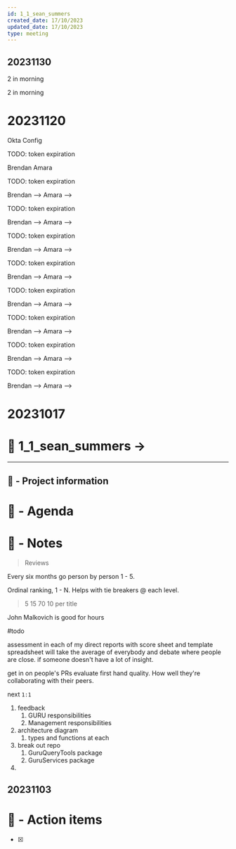 ```yaml
---
id: 1_1_sean_summers
created_date: 17/10/2023
updated_date: 17/10/2023
type: meeting
---
```

## 20231130

2 in morning

2 in morning

# 20231120

Okta Config

TODO: token expiration

Brendan Amara 

TODO: token expiration

Brendan --> Amara --> 



TODO: token expiration

Brendan --> Amara --> 



TODO: token expiration

Brendan --> Amara --> 



TODO: token expiration

Brendan --> Amara --> 



TODO: token expiration

Brendan --> Amara --> 



TODO: token expiration

Brendan --> Amara --> 



TODO: token expiration

Brendan --> Amara --> 



TODO: token expiration

Brendan --> Amara --> 



# 20231017



# 🚀  1_1_sean_summers -> 

---
## 📢 - Project information


# 📅 - Agenda


# 📝 - Notes

> Reviews
> 
Every six months go person by person 1 - 5.

Ordinal ranking, 1 - N. Helps with tie breakers @ each level. 

> 5 15 70 10
> per title 

John Malkovich is good for hours

#todo 

assessment in each of my direct reports with score sheet and template
spreadsheet will take the average of everybody and debate where people are close. 
if someone doesn't have a lot of insight. 

get in on people's PRs evaluate first hand quality. How well they're collaborating with their peers. 

next `1:1`

1) feedback
	1) GURU responsibilities
	2) Management responsibilities
2) architecture diagram
	1) types and functions at each
3) break out repo
	1) GuruQueryTools package
	2) GuruServices package
4) 

## 20231103



# 💠 - Action items
- [x] 

